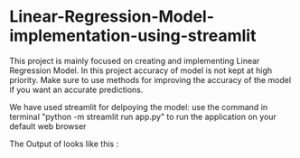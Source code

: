 # Linear-Regression-Model-implementation-using-streamlit

This project is mainly focused on creating and implementing Linear Regression Model. In this project accuracy of model is not kept at high priority. Make sure to use methods for improving the accuracy of the model if you want an accurate predictions.

We have used streamlit for delpoying the model: 
     use the command in terminal "python -m streamlit run app.py" to run the application on your default web browser

The Output of looks like this : 

